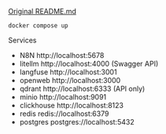 [Original README.md](./README_orig.md)

```
docker compose up
```

Services

- N8N         http://localhost:5678
- litellm     http://localhost:4000 (Swagger API)
- langfuse    http://localhost:3001
- openweb     http://localhost:3000
- qdrant      http://localhost:6333 (API only)
- minio       http://localhost:9091
- clickhouse  http://localhost:8123
- redis       redis://localhost:6379
- postgres    postgres://localhost:5432
